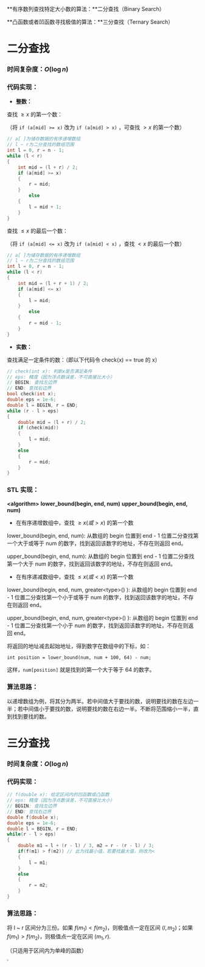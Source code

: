 **有序数列查找特定大小数的算法：**二分查找（Binary Search）

**凸函数或者凹函数寻找极值的算法：**三分查找（Ternary Search）

<!--more-->

# 二分查找

### 时间复杂度：$O(\log n)$

### 代码实现：

- **整数：**

查找 $\ge x$ 的第一个数：

（将 `if (a[mid] >= x)` 改为 `if (a[mid] > x)` ，可查找 $> x$ 的第一个数）

```cpp
// a[ ]为储存数据的有序递增数组
// l ~ r为二分查找的数组范围
int l = 0, r = n - 1;
while (l < r)
{
	int mid = (l + r) / 2;
	if (a[mid] >= x)
	{
		r = mid;
	}
		else
	{
		l = mid + 1;
	}
}
```

查找 $\le x$ 的最后一个数：

（将 `if (a[mid] <= x)` 改为 `if (a[mid] < x)` ，查找 $< x$ 的最后一个数）

```cpp
// a[ ]为储存数据的有序递增数组
// l ~ r为二分查找的数组范围
int l = 0, r = n - 1;
while (l < r)
{
	int mid = (l + r + 1) / 2;
	if (a[mid] <= x)
	{
		l = mid;
	}
		else
	{
		r = mid - 1;
	}
}
```

- **实数：**

查找满足一定条件的数：（即以下代码令 check(x) == true 的 x）

```cpp
// check(int x): 判断x是否满足条件
// eps: 精度（因为浮点数误差，不可直接比大小）
// BEGIN: 查找左边界
// END: 查找右边界
bool check(int x);
double eps = 1e-6;
double l = BEGIN, r = END;
while (r - l > eps)
{
    double mid = (l + r) / 2;
    if (check(mid))
    {
        l = mid;
    }
    else
    {
        r = mid;
    }
}
```

### STL 实现：

**\<algorithm\>**
**lower_bound(begin, end, num)**
**upper_bound(begin, end, num)**

- 在有序递增数组中，查找 $\ge x(或> x)$ 的第一个数

lower_bound(begin, end, num): 从数组的 begin 位置到 end - 1 位置二分查找第一个大于或等于 num 的数字，找到返回该数字的地址，不存在则返回 end。

upper_bound(begin, end, num): 从数组的 begin 位置到 end - 1 位置二分查找第一个大于 num 的数字，找到返回该数字的地址，不存在则返回 end。

- 在有序递减数组中，查找 $\le x(或< x)$ 的第一个数

lower_bound(begin, end, num, greater\<type\>() ): 从数组的 begin 位置到 end - 1 位置二分查找第一个小于或等于 num 的数字，找到返回该数字的地址，不存在则返回 end。

upper_bound(begin, end, num, greater\<type\>() ): 从数组的 begin 位置到 end - 1 位置二分查找第一个小于 num 的数字，找到返回该数字的地址，不存在则返回 end。

将返回的地址减去起始地址，得到数字在数组中的下标，如：

`int position = lower_bound(num, num + 100, 64) - num;`

这样，`num[position]` 就是找到的第一个大于等于 64 的数字。

### 算法思路：

以递增数组为例，将其分为两半。若中间值大于要找的数，说明要找的数在左边一半；若中间值小于要找的数，说明要找的数在右边一半。不断将范围缩小一半，直到找到要找的数。

# 三分查找

### 时间复杂度：$O(\log n)$

### 代码实现：

```cpp
// f(double x): 给定区间内的凹函数或凸函数
// eps: 精度（因为浮点数误差，不可直接比大小）
// BEGIN: 查找左边界
// END: 查找右边界
double f(double x);
double eps = 1e-6;
double l = BEGIN, r = END;
while(r - l > eps)
{
    double m1 = l + (r - l) / 3, m2 = r - (r - l) / 3;
    if(f(m1) > f(m2)) // 此为找最小值，若要找最大值，则改为<
    {
        l = m1;
    }
    else
    {
        r = m2;
    }
}
```

### 算法思路：

将 l ~ r 区间分为三份。如果 $f(m_1)<f(m_2)$，则极值点一定在区间 $(l,m_2)$；如果 $f(m_1)>f(m_2)$，则极值点一定在区间 $(m_1,r)$.

（只适用于区间内为单峰的函数）

<img src="https://assets.zouht.com/img/io/7-01.webp" style="zoom: 25%;" />
